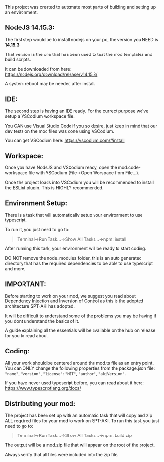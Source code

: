 
This project was created to automate most parts of building and setting up an environment.

## **NodeJS 14.15.3:**

The first step would be to install nodejs on your pc, the version you NEED is **14.15.3**

That version is the one that has been used to test the mod templates and build scripts.

It can be downloaded from here: https://nodejs.org/download/release/v14.15.3/

A system reboot may be needed after install.

## **IDE:**

The second step is having an IDE ready. For the currect purpose we've setup a VSCodium workspace file.

You CAN use Visual Studio Code if you so desire, just keep in mind that our dev tests on the mod files was done using VSCodium.

You can get VSCodium here: https://vscodium.com/#install

## **Workspace:**

Once you have NodeJS and VSCodium ready, open the mod.code-workspace file with VSCodium (File->Open Worspace from File...).

Once the project loads into VSCodium you will be recommended to install the ESLint plugin. This is HIGHLY recommended.

## **Environment Setup:**

There is a task that will automatically setup your environment to use typescript.

To run it, you just need to go to: 

> Terminal->Run Task...->Show All Tasks...->npm: install

After running this task, your environment will be ready to start coding.

DO NOT remove the node_modules folder, this is an auto generated directory that has the required dependencies to be able to use typescript and more.

## **IMPORTANT:**

Before starting to work on your mod, we suggest you read about Dependency Injection and Inversion of Control as this is the adopted architecture SPT-AKI has adopted.

It will be difficult to understand some of the problems you may be having if you dont understand the basics of it.

A guide explaining all the essentials will be available on the hub on release for you to read about.

## **Coding:**

All your work should be centered around the mod.ts file as an entry point.
You can ONLY change the following properties from the package.json file: `"name"`, `"version"`, `"license"`: `"MIT"`, `"author"`, `"akiVersion"`.

If you have never used typescript before, you can read about it here: https://www.typescriptlang.org/docs/

## **Distributing your mod:**

The project has been set up with an automatic task that will copy and zip ALL required files for your mod to work on SPT-AKI.
To run this task you just need to go to: 

> Terminal->Run Task...->Show All Tasks...->npm: build:zip

The output will be a mod.zip file that will appear on the root of the project.

Always verify that all files were included into the zip file.